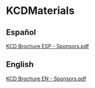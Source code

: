 # KCDMaterials

## Español
[KCD Brochure ESP - Sponsors.pdf](https://github.com/fhcn-io/KCDMaterials/files/11052919/KCD.Brochure.ESP.-.Sponsors.pdf)


## English
[KCD Brochure EN - Sponsors.pdf](https://github.com/fhcn-io/KCDMaterials/files/11052921/KCD.Brochure.EN.-.Sponsors.pdf)
